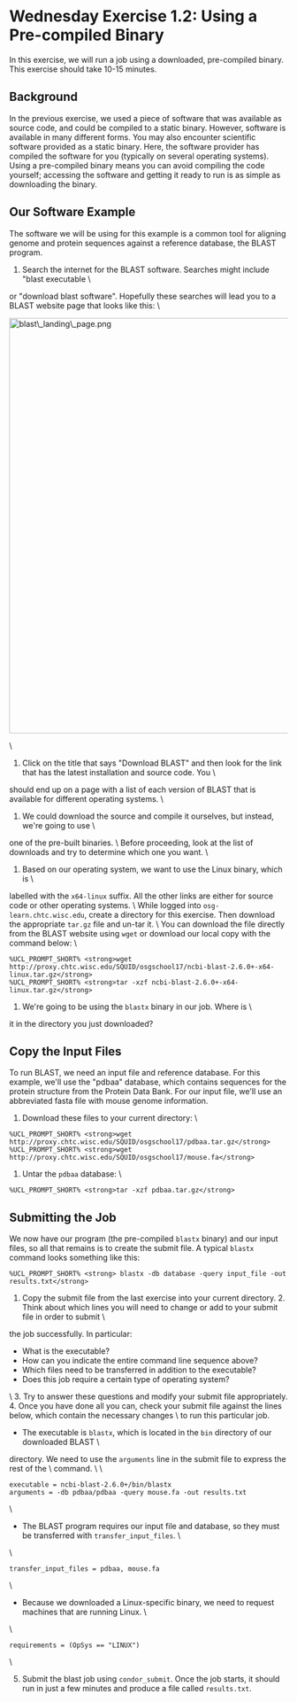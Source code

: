 <style type="text/css"> pre em { font-style: normal; background-color: yellow; } pre strong { font-style: normal; font-weight: bold; color: \#008; } </style>

Wednesday Exercise 1.2: Using a Pre-compiled Binary
===================================================

In this exercise, we will run a job using a downloaded, pre-compiled binary. This exercise should take 10-15 minutes.

Background
----------

In the previous exercise, we used a piece of software that was available as source code, and could be compiled to a static binary. However, software is available in many different forms. You may also encounter scientific software provided as a static binary. Here, the software provider has compiled the software for you (typically on several operating systems). Using a pre-compiled binary means you can avoid compiling the code yourself; accessing the software and getting it ready to run is as simple as downloading the binary.

Our Software Example
--------------------

The software we will be using for this example is a common tool for aligning genome and protein sequences against a reference database, the BLAST program.

1.  Search the internet for the BLAST software. Searches might include "blast executable \\

or "download blast software". Hopefully these searches will lead you to a BLAST website page that looks like this: \\ <p> <img src="%ATTACHURLPATH%/blast\_landing\_page.png" alt="blast\_landing\_page.png" width="750"/> </p>\\

1.  Click on the title that says "Download BLAST" and then look for the link that has the latest installation and source code. You \\

should end up on a page with a list of each version of BLAST that is available for different operating systems. \\

1.  We could download the source and compile it ourselves, but instead, we're going to use \\

one of the pre-built binaries. \\ Before proceeding, look at the list of downloads and try to determine which one you want. \\

1.  Based on our operating system, we want to use the Linux binary, which is \\

labelled with the `x64-linux` suffix. All the other links are either for source code or other operating systems. \\ While logged into `osg-learn.chtc.wisc.edu`, create a directory for this exercise. Then download the appropriate `tar.gz` file and un-tar it. \\ You can download the file directly from the BLAST website using `wget` or download our local copy with the command below: \\

``` console
%UCL_PROMPT_SHORT% <strong>wget http://proxy.chtc.wisc.edu/SQUID/osgschool17/ncbi-blast-2.6.0+-x64-linux.tar.gz</strong>
%UCL_PROMPT_SHORT% <strong>tar -xzf ncbi-blast-2.6.0+-x64-linux.tar.gz</strong>
```

1.  We're going to be using the `blastx` binary in our job. Where is \\

it in the directory you just downloaded?

Copy the Input Files
--------------------

To run BLAST, we need an input file and reference database. For this example, we'll use the "pdbaa" database, which contains sequences for the protein structure from the Protein Data Bank. For our input file, we'll use an abbreviated fasta file with mouse genome information.

1.  Download these files to your current directory: \\

``` console
%UCL_PROMPT_SHORT% <strong>wget http://proxy.chtc.wisc.edu/SQUID/osgschool17/pdbaa.tar.gz</strong>
%UCL_PROMPT_SHORT% <strong>wget http://proxy.chtc.wisc.edu/SQUID/osgschool17/mouse.fa</strong>
```

1.  Untar the `pdbaa` database: \\

``` console
%UCL_PROMPT_SHORT% <strong>tar -xzf pdbaa.tar.gz</strong>
```

Submitting the Job
------------------

We now have our program (the pre-compiled `blastx` binary) and our input files, so all that remains is to create the submit file. A typical `blastx` command looks something like this:

``` console
%UCL_PROMPT_SHORT% <strong> blastx -db database -query input_file -out results.txt</strong>
```

1.   Copy the submit file from the last exercise into your current directory. 2. Think about which lines you will need to change or add to your submit file in order to submit \\

the job successfully. In particular:

-   What is the executable?
-   How can you indicate the entire command line sequence above?
-   Which files need to be transferred in addition to the executable?
-   Does this job require a certain type of operating system?

\\ 3. Try to answer these questions and modify your submit file appropriately. 4. Once you have done all you can, check your submit file against the lines below, which contain the necessary changes \\ to run this particular job.

-   The executable is `blastx`, which is located in the `bin` directory of our downloaded BLAST \\

directory. We need to use the `arguments` line in the submit file to express the rest of the \\ command. \\ \\

``` file
executable = ncbi-blast-2.6.0+/bin/blastx
arguments = -db pdbaa/pdbaa -query mouse.fa -out results.txt
```

\\

-   The BLAST program requires our input file and database, so they must be transferred with `transfer_input_files`. \\

\\

``` file
transfer_input_files = pdbaa, mouse.fa
```

\\

-   Because we downloaded a Linux-specific binary, we need to request machines that are running Linux. \\

\\

``` file
requirements = (OpSys == "LINUX")
```

\\

5. Submit the blast job using `condor_submit`. Once the job starts, it should run in just a few minutes and produce a file called `results.txt`.

